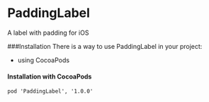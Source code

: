 # PaddingLabel
A label with padding for iOS

###Installation
There is a way to use PaddingLabel in your project:

- using CocoaPods

#### Installation with CocoaPods

```
pod 'PaddingLabel', '1.0.0'
```